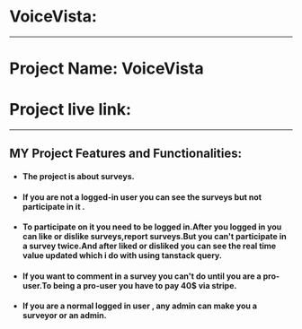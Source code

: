 # VoiceVista:
***
# Project Name: VoiceVista
# Project live link: 
***
## MY Project Features and Functionalities:
+ #### The project is about surveys.
+ #### If you are not a logged-in user you can see the surveys but not participate in it .
+ #### To participate on it you need to be logged in.After you logged in you can like or dislike surveys,report surveys.But you can't participate in a survey twice.And after liked or disliked you can see the real time value updated which i do with using tanstack query.
+ #### If you want to comment in a survey you can't do until you are a pro-user.To being a pro-user you have to pay 40$ via stripe.
+ #### If you are a normal logged in user , any admin can make you a surveyor or an admin.




